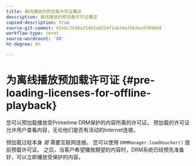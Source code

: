 ```yaml
---
title: 离线播放的预加载许可证概述
description: 离线播放的预加载许可证概述
copied-description: true
source-git-commit: 02ebc3548a254b2a6554f1ab34afbb3ea5f09bb8
workflow-type: tm+mt
source-wordcount: '88'
ht-degree: 0%

---
```


# 为离线播放预加载许可证 {#pre-loading-licenses-for-offline-playback}

您可以预加载播放受Primetime DRM保护的内容所需的许可证。 预加载的许可证允许用户查看内容，无论他们是否有活动的Internet连接。

预加载过程本身 *是* 需要互联网连接。 您可以使用 `DRMManager.loadVoucher()` 提前预载许可证。 之后，当客户希望播放期望的内容时，DRM系统已经预先准备好，可以立即播放受保护的内容。
